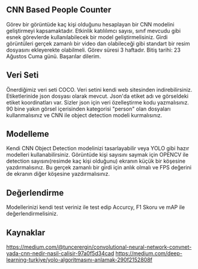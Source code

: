 ## CNN Based People Counter

Görev bir görüntüde kaç kişi olduğunu hesaplayan bir CNN modelini geliştirmeyi kapsamaktadır. Etkinlik katılılımcı sayısı, sınıf mevcudu gibi esnek görevlerde kullanılabilecek bir model geliştirmelisiniz. Girdi görüntüleri gerçek zamanlı bir video dan olabileceği gibi standart bir resim dosyasını ekleyerekte olabilmeli. Görev süresi 3 haftadır. Bitiş tarihi: 23 Ağustos Cuma günü. Başarılar dilerim.

## Veri Seti
Önerdiğimiz veri seti COCO. Veri setini kendi web sitesinden indirebilirsiniz. Etiketlerinide json dosyası olarak mevcut. Json'da etiket adı ve görseldeki etiket koordinatları var. Sizler json için veri özelleştirme kodu yazmalısınız. 90 bine yakın görsel içerisinden kategorisi "person" olan dosyaları kullanmalısınız ve CNN ile object detection modeli kurmalısınız.

## Modelleme

Kendi CNN Object Detection modelinizi tasarlayabilir veya YOLO gibi hazır modelleri kullanabilirsiniz. Görüntüde kişi sayısını saymak için OPENCV ile detection sayısını(resimde kaç kişi olduğunu) ekranın küçük bir köşesine yazdırmalısınız. Bu gerçek zamanlı bir girdi için anlık olmalı ve FPS değerini de ekranın diğer köşesine yazdırmalısınız.  

## Değerlendirme

Modellerinizi kendi test veriniz ile test edip Accurcy, F1 Skoru ve mAP ile değerlendirmelisiniz.

## Kaynaklar
https://medium.com/@tuncerergin/convolutional-neural-network-convnet-yada-cnn-nedir-nasil-calisir-97a0f5d34cad
https://medium.com/deep-learning-turkiye/yolo-algoritmasını-anlamak-290f2152808f

